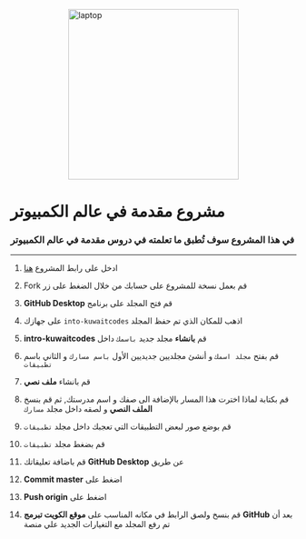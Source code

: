 <p><img style="display: block; margin-left: auto; margin-right: auto;" src="https://icons.iconarchive.com/icons/custom-icon-design/flatastic-7/512/Laptop-icon.png" alt="laptop" width="300" height="300" /></p>

# مشروع مقدمة في عالم الكمبيوتر 

### في هذا المشروع سوف تُطبق ما تعلمته في دروس مقدمة في عالم الكمبيوتر
------------------

1. ادخل على رابط المشروع [هنا](https://github.com/kuwaitcodes/intro-kuwaitcodes)

2. Fork قم بعمل نسخة للمشروع على حسابك من خلال الضغط على زر 

3. **GitHub Desktop** قم فتح المجلد على برنامج 

4. على جهازك `into-kuwaitcodes` اذهب للمكان الذي تم حفظ المجلد 

5. **intro-kuwaitcodes** قم **بانشاء** مجلد جديد `باسمك` داخل 

6. قم بفتح `مجلد اسمك` و أنشئ مجلديين جديديين الأول `باسم مسارك` و الثاني باسم `تطبيقات`

7.  قم بانشاء **ملف نصي**

8. قم بكتابة لماذا اخترت هذا المسار بالإضافة الى صفك و اسم مدرستك, ثم قم بنسخ **الملف النصي** و لصقه داخل مجلد `مسارك` 

9. قم بوضع صور لبعض التطبيقات التي تعجبك داخل مجلد `تطبيقات` 

10. قم بضغط مجلد `تطبيقات`

11. قم باضافة تعليقاتك **GitHub Desktop** عن طريق 

12. **Commit master** اضغط على

13. **Push origin** اضغط على

14. قم بنسخ ولصق الرابط في مكانه المناسب على **موقع الكويت تبرمج** **GitHub** بعد أن تم رفع المجلد مع التغيارات الجديد علي منصة 
